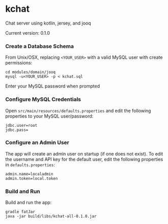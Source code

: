 # kchat
Chat server using kotlin, jersey, and jooq

Current version: 0.1.0

### Create a Database Schema
From Unix/OSX, replacing `<YOUR_USER>` with a valid MySQL user with create permissions:
```
cd modules/domain/jooq
mysql -u<YOUR_USER> -p < kchat.sql
```
Enter your MySQL password when prompted

### Configure MySQL Credentials 
Open `src/main/resources/defaults.properties` and edit the following properties to your MySQL user/password:
```
jdbc.user=root
jdbc.pass=
```

### Configure an Admin User
The app will create an admin user on startup (if one does not exist). To edit the username and API key for the default user, edit the following properties in `defaults.properties`:
```
admin.name=localadmin
admin.token=local.token
```

### Build and Run
Build and run the app:
```
gradle fatJar
java -jar build/libs/kchat-all-0.1.0.jar
```